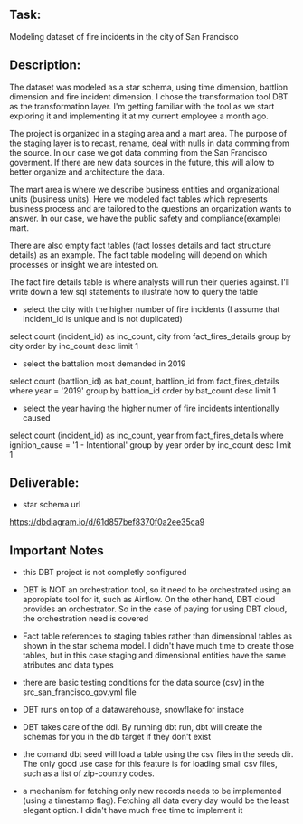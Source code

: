 
## Task: 

Modeling dataset of fire incidents in the city of San Francisco


## Description:

The dataset was modeled as a star schema, using time dimension, battlion dimension and fire incident dimension. I chose the transformation tool DBT as the transformation layer. I'm getting familiar with the tool as we start exploring it and implementing it at my current employee a month ago.

The project is organized in a staging area and a mart area. The purpose of the staging layer is to recast, rename, deal with nulls in data comming from the source. In our case we got data comming from the San Francisco goverment. If there are new data sources in the future, this will allow to better organize and architecture the data.

The mart area is where we describe business entities and organizational units (business units). Here we modeled fact tables which represents business process and are tailored to the questions an organization wants to answer. In our case, we have the public safety and compliance(example) mart.

There are also empty fact tables (fact losses details and fact structure details) as an example. The fact table modeling will depend on which processes or insight we are intested on.

The fact fire details table is where analysts will run their queries against. I'll write down a few sql statements to ilustrate how to query the table


- select the city with the higher number of fire incidents (I assume that incident_id is unique and is not duplicated)

select count (incident_id) as inc_count,
        city
from fact_fires_details
group by city
order by inc_count desc
limit 1

- select the battalion most demanded in 2019

select count (battlion_id) as bat_count,
        battlion_id
from fact_fires_details
where year = '2019'
group by battlion_id
order by bat_count desc
limit 1

- select the year having the higher numer of fire incidents intentionally caused 

select count (incident_id) as inc_count,
        year
from fact_fires_details
where ignition_cause = '1 - Intentional'
group by year
order by inc_count desc
limit 1




## Deliverable:

- star schema url

https://dbdiagram.io/d/61d857bef8370f0a2ee35ca9




## Important Notes

- this DBT project is not completly configured

- DBT is NOT an orchestration tool, so it need to be orchestrated using an appropiate tool for it, such as Airflow. On the other hand, DBT cloud provides an orchestrator. So in the case of paying for using DBT cloud, the orchestration need is covered

- Fact table references to staging tables rather than dimensional tables as shown in the star schema model. I didn't have much time to create those tables, but in this case staging and dimensional entities have the same atributes and data types

- there are basic testing conditions for the data source (csv) in the src_san_francisco_gov.yml file 

- DBT runs on top of a datawarehouse, snowflake for instace

- DBT takes care of the ddl. By running dbt run, dbt will create the schemas for you in the db target if they don't exist

- the comand dbt seed will load a table using the csv files in the seeds dir. The only good use case for this feature is for loading small csv files, such as a list of zip-country codes.

- a mechanism for fetching only new records needs to be implemented (using a timestamp flag). Fetching all data every day would be the least elegant option. I didn't have much free time to implement it 